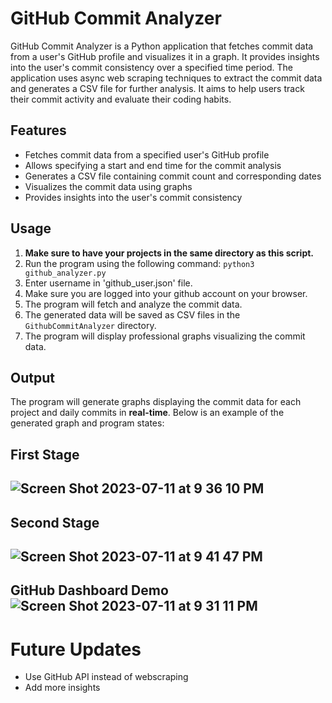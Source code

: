 # GitHub Commit Analyzer
GitHub Commit Analyzer is a Python application that fetches commit data from a user's GitHub profile and visualizes it in a graph. It provides insights into the user's commit consistency over a specified time period. The application uses async web scraping techniques to extract the commit data and generates a CSV file for further analysis. It aims to help users track their commit activity and evaluate their coding habits.

## Features
- Fetches commit data from a specified user's GitHub profile
- Allows specifying a start and end time for the commit analysis
- Generates a CSV file containing commit count and corresponding dates
- Visualizes the commit data using graphs
- Provides insights into the user's commit consistency

## Usage

1. **Make sure to have your projects in the same directory as this script.**
2. Run the program using the following command:
        ```
        python3 github_analyzer.py
        ```
3. Enter username in 'github_user.json' file.
4. Make sure you are logged into your github account on your browser.
5. The program will fetch and analyze the commit data.
6. The generated data will be saved as CSV files in the `GithubCommitAnalyzer` directory.
7. The program will display professional graphs visualizing the commit data.

## Output

The program will generate graphs displaying the commit data for each project and daily commits in **real-time**. Below is an example of the generated graph and program states:

**First Stage**
---
![Screen Shot 2023-07-11 at 9 36 10 PM](https://github.com/yousefabuz17/GithubCommitAnalyzer/assets/68834704/d3441eec-6f04-4fe0-a320-46a0a8cf51f4)
---
**Second Stage**
---
![Screen Shot 2023-07-11 at 9 41 47 PM](https://github.com/yousefabuz17/GithubCommitAnalyzer/assets/68834704/89a7d968-79bc-4846-b4ce-d7acaf137d0f)
---
**GitHub Dashboard Demo**
![Screen Shot 2023-07-11 at 9 31 11 PM](https://github.com/yousefabuz17/GithubCommitAnalyzer/assets/68834704/ea5719eb-7704-4751-9fee-1684477f7d00)
---
# Future Updates
- Use GitHub API instead of webscraping
- Add more insights


